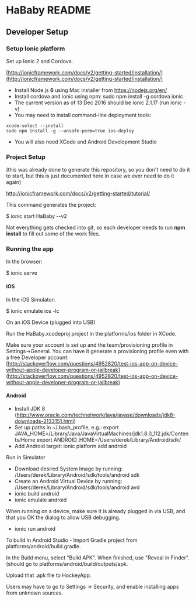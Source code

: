 # HaBaby README

## Developer Setup

### Setup Ionic platform

Set up Ionic 2 and Cordova.

[http://ionicframework.com/docs/v2/getting-started/installation/](http://ionicframework.com/docs/v2/getting-started/installation/)

* Install Node.js **6** using Mac installer from https://nodejs.org/en/
* Install cordova and ionic using npm: sudo npm install -g cordova ionic
* The current version as of 13 Dec 2016 should be ionic 2.1.17 (run ionic -v)
* You may need to install command-line deployment tools:
```
xcode-select --install
sudo npm install -g --unsafe-perm=true ios-deploy
```
* You will also need XCode and Android Development Studio

### Project Setup

(this was already done to generate this repository, so you don't need to do it to start, but this is just documented here in case we ever need to do it again)

http://ionicframework.com/docs/v2/getting-started/tutorial/

This command generates the project:

$ ionic start HaBaby --v2

Not everything gets checked into git, so each developer needs to run **npm install** to fill out some of the work files.

### Running the app

In the browser:

$ ionic serve

#### iOS

In the iOS Simulator:

$ ionic emulate ios -lc

On an iOS Device (plugged into USB)

Run the HaBaby.xcodeproj project in the platforms/ios folder in XCode.

Make sure your account is set up and the team/provisioning profile in Settings->General.  You can have it generate a provisioning profile even with a free Developer account: [http://stackoverflow.com/questions/4952820/test-ios-app-on-device-without-apple-developer-program-or-jailbreak](http://stackoverflow.com/questions/4952820/test-ios-app-on-device-without-apple-developer-program-or-jailbreak)

#### Android

* Install JDK 8 (http://www.oracle.com/technetwork/java/javase/downloads/jdk8-downloads-2133151.html)
* Set up paths in ~/.bash_profile, e.g.:
export JAVA_HOME=/Library/Java/JavaVirtualMachines/jdk1.8.0_112.jdk/Contents/Home
export ANDROID_HOME=/Users/derek/Library/Android/sdk/
* Add Android target: ionic platform add android

Run in Simulator
* Download desired System Image by running: /Users/derek/Library/Android/sdk/tools/android sdk
* Create an Android Virtual Device by running: /Users/derek/Library/Android/sdk/tools/android avd
* ionic build android
* ionic emulate android

When running on a device, make sure it is already plugged in via USB, and that you OK the dialog to allow USB debugging.

* ionic run android

To build in Android Studio - Import Gradle project from platforms/android/build.gradle.

In the Build menu, select "Build APK".  When finished, use "Reveal in Finder". (should go to platforms/android/build/outputs/apk.

Upload that .apk file to HockeyApp.

Users may have to go to Settings -> Security, and enable installing apps from unknown sources.






